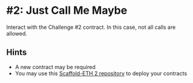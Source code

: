 # #2: Just Call Me Maybe

Interact with the Challenge #2 contract. In this case, not all calls are allowed.

## Hints

- A new contract may be required
- You may use this [Scaffold-ETH 2 repository](https://github.com/buidlguidl/ctf.buidlguidl.com/tree/ctf-extension) to deploy your contracts
